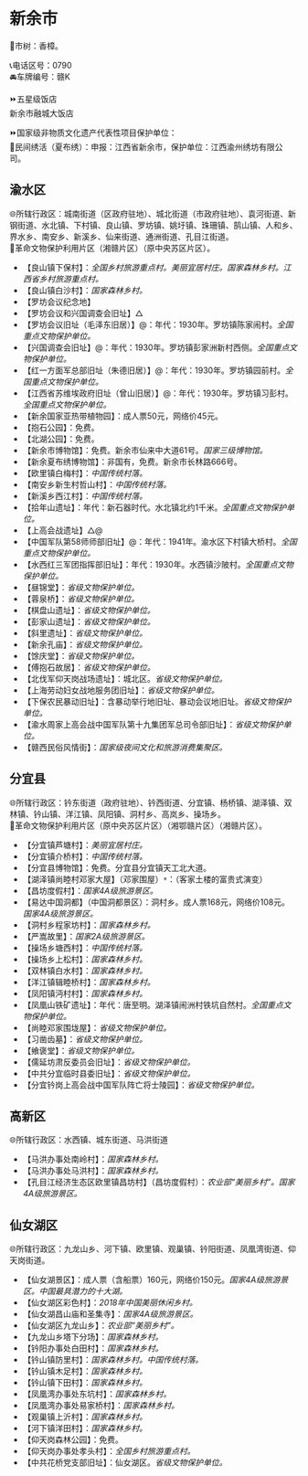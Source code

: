 # 新余市  
🌳市树：香樟。  

📞电话区号：0790  
🚘车牌编号：赣K  

⏩五星级饭店  
新余市融城大饭店  

⏩国家级非物质文化遗产代表性项目保护单位：  
🔸民间绣活（夏布绣）：申报：江西省新余市，保护单位：江西渝州绣坊有限公司。  

## 渝水区  
🌐所辖行政区：城南街道（区政府驻地）、城北街道（市政府驻地）、袁河街道、新钢街道、水北镇、下村镇、良山镇、罗坊镇、姚圩镇、珠珊镇、鹄山镇、人和乡、界水乡、南安乡、新溪乡、仙来街道、通洲街道、孔目江街道。  
🚩革命文物保护利用片区（湘赣片区）（原中央苏区片区）。  

* 【良山镇下保村】：*全国乡村旅游重点村。美丽宜居村庄。国家森林乡村。江西省乡村旅游重点村。*  
* 【良山镇白沙村】：*国家森林乡村。*  
* 【罗坊会议纪念地】  
* 【罗坊会议和兴国调查会旧址】△  
* 【罗坊会议旧址（毛泽东旧居）】@：年代：1930年。罗坊镇陈家闹村。*全国重点文物保护单位。*  
* 【兴国调查会旧址】@：年代：1930年。罗坊镇彭家洲新村西侧。*全国重点文物保护单位。*  
* 【红一方面军总部旧址（朱德旧居）】@：年代：1930年。罗坊镇园前村。*全国重点文物保护单位。*  
* 【江西省苏维埃政府旧址（曾山旧居）】@：年代：1930年。罗坊镇习彭村。*全国重点文物保护单位。*  
* 【新余国家亚热带植物园】：成人票50元，网络价45元。  
* 【抱石公园】：免费。  
* 【北湖公园】：免费。  
* 【新余市博物馆】：免费。新余市仙来中大道61号。*国家三级博物馆。*  
* 【新余夏布绣博物馆】：非国有，免费。新余市长林路666号。  
* 【欧里镇白梅村】：*中国传统村落。*  
* 【南安乡新生村哲山村】：*中国传统村落。*  
* 【新溪乡西江村】：*中国传统村落。*  
* 【拾年山遗址】：年代：新石器时代。水北镇北约1千米。*全国重点文物保护单位。*  
* 【上高会战遗址】△@  
* 【中国军队第58师师部旧址】@：年代：1941年。渝水区下村镇大桥村。*全国重点文物保护单位。*  
* 【水西红三军团指挥部旧址】：年代：1930年。水西镇沙陂村。*全国重点文物保护单位。*  
* 【昼锦堂】：*省级文物保护单位。*  
* 【蓉泉桥】：*省级文物保护单位。*  
* 【棋盘山遗址】：*省级文物保护单位。*  
* 【彭家山遗址】：*省级文物保护单位。*  
* 【斜里遗址】：*省级文物保护单位。*  
* 【新余孔庙】：*省级文物保护单位。*  
* 【馀庆堂】：*省级文物保护单位。*  
* 【傅抱石故居】：*省级文物保护单位。*  
* 【北伐军仰天岗战场遗址】：城北区。*省级文物保护单位。*  
* 【上海劳动妇女战地服务团旧址】：*省级文物保护单位。*  
* 【下保农民暴动旧址】：含暴动举行地旧址、暴动会议地旧址。*省级文物保护单位。*  
* 【渝水周家上高会战中国军队第十九集团军总司令部旧址】：*省级文物保护单位。*  
* 【赣西民俗风情街】：*国家级夜间文化和旅游消费集聚区。*  

## 分宜县  
🌐所辖行政区：钤东街道（政府驻地）、钤西街道、分宜镇、杨桥镇、湖泽镇、双林镇、钤山镇、洋江镇、凤阳镇、洞村乡、高岚乡、操场乡。  
🚩革命文物保护利用片区（原中央苏区片区）（湘鄂赣片区）（湘赣片区）。  

* 【分宜镇芦塘村】：*美丽宜居村庄。*  
* 【分宜镇介桥村】：*中国传统村落。*  
* 【分宜县博物馆】：免费。分宜县分宜镇天工北大道。  
* 【湖泽镇尚睦村邓家大屋】（邓家围屋）`*`：（客家土楼的富贵式演变）  
* 【昌坊度假村】：*国家4A级旅游景区。*  
* 【易达中国洞都】（中国洞都景区）：洞村乡。成人票168元，网络价108元。*国家4A级旅游景区。*  
* 【洞村乡程家坊村】：*国家森林乡村。*  
* 【严嵩故里】：*国家2A级旅游景区。*  
* 【操场乡塘西村】：*中国传统村落。*  
* 【操场乡上松村】：*国家森林乡村。*  
* 【双林镇白水村】：*国家森林乡村。*  
* 【洋江镇辑睦桥村】：*国家森林乡村。*  
* 【凤阳镇沔村村】：*国家森林乡村。*  
* 【凤凰山铁矿遗址】：年代：唐至明。湖泽镇闹洲村铁坑自然村。*全国重点文物保护单位。*  
* 【尚睦邓家围垅屋】：*省级文物保护单位。*  
* 【习凿齿墓】：*省级文物保护单位。*  
* 【飨褒堂】：*省级文物保护单位。*  
* 【儒延坊肃反委员会旧址】：*省级文物保护单位。*  
* 【中共分宜临时县委旧址】：*省级文物保护单位。*  
* 【分宜钤岗上高会战中国军队阵亡将士陵园】：*省级文物保护单位。*  

## 高新区  
🌐所辖行政区：水西镇、城东街道、马洪街道  
* 【马洪办事处南岭村】：*国家森林乡村。*  
* 【马洪办事处马洪村】：*国家森林乡村。*  
* 【孔目江经济生态区欧里镇昌坊村】（昌坊度假村）：*农业部“美丽乡村”。国家4A级旅游景区。*  

## 仙女湖区  
🌐所辖行政区：九龙山乡、河下镇、欧里镇、观巢镇、钤阳街道、凤凰湾街道、仰天岗街道。  

* 【仙女湖景区】：成人票（含船票）160元，网络价150元。*国家4A级旅游景区。中国最具潜力的十大湖。*  
* 【仙女湖区彩色村】：*2018年中国美丽休闲乡村。*  
* 【仙女湖昌山庙和圣集寺】：*国家4A级旅游景区。*  
* 【仙女湖区九龙山乡】：*农业部“美丽乡村”。*  
* 【九龙山乡塔下分场】：*国家森林乡村。*  
* 【钤阳办事处白田村】：*国家森林乡村。*  
* 【钤山镇防里村】：*国家森林乡村。中国传统村落。*  
* 【钤山镇木足村】：*国家森林乡村。*  
* 【钤山镇下田村】：*国家森林乡村。*  
* 【凤凰湾办事处东坑村】：*国家森林乡村。*  
* 【凤凰湾办事处易家桥村】：*国家森林乡村。*  
* 【观巢镇上沂村】：*国家森林乡村。*  
* 【河下镇洋田村】：*国家森林乡村。*  
* 【仰天岗森林公园】：免费。  
* 【仰天岗办事处孝头村】：*全国乡村旅游重点村。*  
* 【中共花桥党支部旧址】：仙女湖区。*省级文物保护单位。*  
